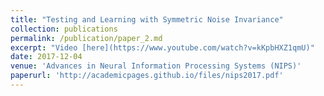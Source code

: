 ```yaml
---
title: "Testing and Learning with Symmetric Noise Invariance"
collection: publications
permalink: /publication/paper_2.md
excerpt: "Video [here](https://www.youtube.com/watch?v=kKpbHXZ1qmU)"
date: 2017-12-04
venue: 'Advances in Neural Information Processing Systems (NIPS)'
paperurl: 'http://academicpages.github.io/files/nips2017.pdf'
---
```

